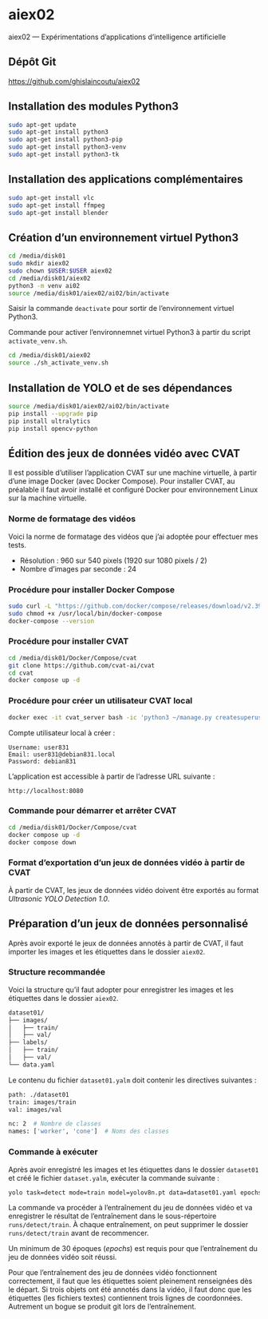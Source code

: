 # aiex02
aiex02 — Expérimentations d’applications d’intelligence artificielle

## Dépôt Git
https://github.com/ghislaincoutu/aiex02

## Installation des modules Python3
```sh
sudo apt-get update
sudo apt-get install python3
sudo apt-get install python3-pip
sudo apt-get install python3-venv
sudo apt-get install python3-tk
```

## Installation des applications complémentaires
```sh
sudo apt-get install vlc
sudo apt-get install ffmpeg
sudo apt-get install blender
```

## Création d’un environnement virtuel Python3
```sh
cd /media/disk01
sudo mkdir aiex02
sudo chown $USER:$USER aiex02
cd /media/disk01/aiex02
python3 -m venv ai02
source /media/disk01/aiex02/ai02/bin/activate
```
Saisir la commande `deactivate` pour sortir de l’environnement virtuel Python3.

Commande pour activer l’environnemnet virtuel Python3 à partir du script `activate_venv.sh`.
```sh
cd /media/disk01/aiex02
source ./sh_activate_venv.sh
```

## Installation de YOLO et de ses dépendances
```sh
source /media/disk01/aiex02/ai02/bin/activate
pip install --upgrade pip
pip install ultralytics
pip install opencv-python
```

## Édition des jeux de données vidéo avec CVAT
Il est possible d’utiliser l’application CVAT sur une machine virtuelle, à partir d’une image Docker (avec Docker Compose). Pour installer CVAT, au préalable il faut avoir installé et configuré Docker pour environnement Linux sur la machine virtuelle.

### Norme de formatage des vidéos
Voici la norme de formatage des vidéos que j’ai adoptée pour effectuer mes tests.

- Résolution : 960 sur 540 pixels (1920 sur 1080 pixels / 2)
- Nombre d’images par seconde : 24

### Procédure pour installer Docker Compose
```sh
sudo curl -L "https://github.com/docker/compose/releases/download/v2.39.2/docker-compose-$(uname -s)-$(uname -m)" -o /usr/local/bin/docker-compose
sudo chmod +x /usr/local/bin/docker-compose
docker-compose --version
```

### Procédure pour installer CVAT
```sh
cd /media/disk01/Docker/Compose/cvat
git clone https://github.com/cvat-ai/cvat
cd cvat
docker compose up -d
```

### Procédure pour créer un utilisateur CVAT local
```sh
docker exec -it cvat_server bash -ic 'python3 ~/manage.py createsuperuser'
```
Compte utilisateur local à créer :
```
Username: user831
Email: user831@debian831.local
Password: debian831
```

L’application est accessible à partir de l’adresse URL suivante :
```
http://localhost:8080
```

### Commande pour démarrer et arrêter CVAT
```sh
cd /media/disk01/Docker/Compose/cvat
docker compose up -d
docker compose down
```

### Format d’exportation d’un jeux de données vidéo à partir de CVAT
À partir de CVAT, les jeux de données vidéo doivent être exportés au format _Ultrasonic YOLO Detection 1.0_.


## Préparation d’un jeux de données personnalisé
Après avoir exporté le jeux de données annotés à partir de CVAT, il faut importer les images et les étiquettes dans le dossier `aiex02`.

### Structure recommandée
Voici la structure qu’il faut adopter pour enregistrer les images et les étiquettes dans le dossier `aiex02`.
```sh
dataset01/
├── images/
│   ├── train/
│   ├── val/
├── labels/
│   ├── train/
│   ├── val/
└── data.yaml
```

Le contenu du fichier `dataset01.yalm` doit contenir les directives suivantes :
```sh
path: ./dataset01
train: images/train
val: images/val

nc: 2  # Nombre de classes
names: ['worker', 'cone']  # Noms des classes
```

### Commande à exécuter
Après avoir enregistré les images et les étiquettes dans le dossier `dataset01` et créé le fichier `dataset.yalm`, exécuter la commande suivante :
```sh
yolo task=detect mode=train model=yolov8n.pt data=dataset01.yaml epochs=30 imgsz=640
```
La commande va procéder à l’entraînement du jeu de données vidéo et va enregistrer le résultat de l’entraînement dans le sous-répertoire `runs/detect/train`. À chaque entraînement, on peut supprimer le dossier `runs/detect/train` avant de recommencer.

Un minimum de 30 époques (_epochs_) est requis pour que l’entraînement du jeu de données vidéo soit réussi.

Pour que l’entraînement des jeu de données vidéo fonctionnent correctement, il faut que les étiquettes soient pleinement renseignées dès le départ. Si trois objets ont été annotés dans la vidéo, il faut donc que les étiquettes (les fichiers textes) contiennent trois lignes de coordonnées. Autrement un bogue se produit git lors de l’entraînement.

